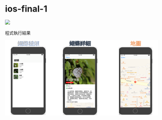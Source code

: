 # ios-final-1

<img src=https://www.ncnu.edu.tw/ncnuweb/units/share/全校共用/web_material/images/banner/banner_4.gif>

程式執行結果

![Alt text](https://github.com/NGKAWAI/ios-mid/blob/master/%E6%93%B7%E5%8F%96.PNG)
